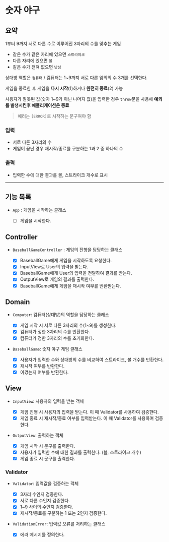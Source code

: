 # 숫자 야구

## 요약

1부터 9까지 서로 다른 수로 이루어진 3자리의 수를 맞추는 게임

- 같은 수가 같은 자리에 있으면 `스트라이크`
- 다른 자리에 있으면 `볼`
- 같은 수가 전혀 없으면 `낫싱`

상대방 역할은 `컴퓨터` / 컴퓨터는 1~9까지 서로 다른 임의의 수 3개를 선택한다.

게임을 종료한 후 게임을 **다시 시작**(1)하거나 **완전히 종료**(2) 가능

사용자가 잘못된 값(숫자 1~9가 아닌 나머지 값)을 입력한 경우 `throw`문을 사용해 **예외를 발생시킨후 애플리케이션은 종료**

> 에러는 `[ERROR]`로 시작하는 문구여야 함

### 입력

- 서로 다른 3자리의 수
- 게임이 끝난 경우 재시작/종료를 구분하는 1과 2 중 하나의 수

### 출력

- 입력한 수에 대한 결과를 볼, 스트라이크 개수로 표시

---

## 기능 목록

- `App` : 게임을 시작하는 클래스

  - [ ] 게임을 시작한다.

## Controller

- `BaseballGameController` : 게임의 진행을 담당하는 클래스

  - [x] BaseballGame에게 게임을 시작하도록 요청한다.
  - [x] InputView로 User의 입력을 받는다.
  - [x] BaseballGame에게 User의 입력을 전달하여 결과를 받는다.
  - [x] OutputView로 게임의 결과를 출력한다.
  - [x] BaseballGame에게 게임을 재시작 여부를 반환받는다.

## Domain

- `Computer`: 컴퓨터(상대방)의 역할을 담당하는 클래스

  - [x] 게임 시작 시 서로 다른 3자리의 수(1~9)를 생성한다.
  - [x] 컴퓨터가 정한 3자리의 수를 반환한다.
  - [x] 컴퓨터가 정한 3자리의 수를 초기화한다.

- `BaseballGame`: 숫자 야구 게임 클래스

  - [x] 사용자가 입력한 수와 상대방의 수를 비교하여 스트라이크, 볼 개수를 반환한다.
  - [x] 재시작 여부를 반환한다.
  - [x] 이겼는지 여부를 반환한다.

## View

- `InputView`: 사용자의 입력을 받는 객체

  - [x] 게임 진행 시 사용자의 입력을 받는다. 이 때 Validator를 사용하여 검증한다.
  - [x] 게임 종료 시 재시작/종료 여부를 입력받는다. 이 때 Validator를 사용하여 검증한다.

- `OutputView`: 출력하는 객체

  - [x] 게임 시작 시 문구를 출력한다.
  - [x] 사용자가 입력한 수에 대한 결과를 출력한다. (볼, 스트라이크 개수)
  - [x] 게임 종료 시 문구를 출력한다.

### Validator

- `Validator`: 입력값을 검증하는 객체

  - [x] 3자리 수인지 검증한다.
  - [x] 서로 다른 수인지 검증한다.
  - [x] 1~9 사이의 수인지 검증한다.
  - [x] 재시작/종료를 구분하는 1 또는 2인지 검증한다.

- `ValidationError`: 입력값 오류를 처리하는 클래스

  - [x] 에러 메시지를 정의한다.
